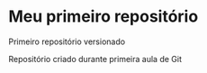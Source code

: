 # Meu primeiro repositório
 Primeiro repositório versionado

Repositório criado durante primeira aula de Git
